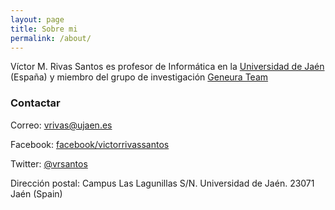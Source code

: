 ```yaml
---
layout: page
title: Sobre mi
permalink: /about/
---
```


Víctor M. Rivas Santos es profesor de Informática en la [Universidad de Jaén](http://www.ujaen.es) (España) y miembro del grupo de investigación [Geneura Team](http://geneura.ugr.es)

### Contactar

Correo: [vrivas@ujaen.es](mailto:vrivas@ujaen.es)

Facebook: [facebook/victorrivassantos](https://www.facebook.com/victorrivassantos)

Twitter: [@vrsantos](https://twitter.com/vrsantos)

Dirección postal: 
Campus Las Lagunillas S/N. 
Universidad de Jaén.
23071 Jaén (Spain)
